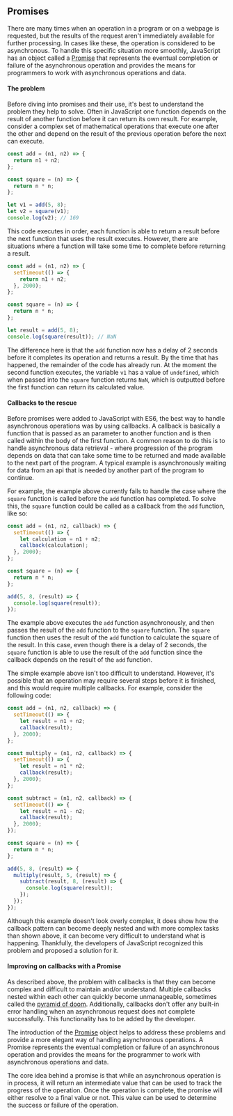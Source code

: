 ## Promises

There are many times when an operation in a program or on a webpage is requested, but the results of the request aren't immediately available for further processing. In cases like these, the operation is considered to be asynchronous. To handle this specific situation more smoothly, JavaScript has an object called a [Promise](https://developer.mozilla.org/en-US/docs/Web/JavaScript/Reference/Global_Objects/Promise) that represents the eventual completion or failure of the asynchronous operation and provides the means for programmers to work with asynchronous operations and data.

#### The problem

Before diving into promises and their use, it's best to understand the problem they help to solve. Often in JavaScript one function depends on the result of another function before it can return its own result. For example, consider a complex set of mathematical operations that execute one after the other and depend on the result of the previous operation before the next can execute.

```javascript
const add = (n1, n2) => {
  return n1 + n2;
};

const square = (n) => {
  return n * n;
};

let v1 = add(5, 8);
let v2 = square(v1);
console.log(v2); // 169
```

This code executes in order, each function is able to return a result before the next function that uses the result executes. However, there are situations where a function will take some time to complete before returning a result.

```javascript
const add = (n1, n2) => {
  setTimeout(() => {
    return n1 + n2;
  }, 2000);
};

const square = (n) => {
  return n * n;
};

let result = add(5, 8);
console.log(square(result)); // NaN
```

The difference here is that the `add` function now has a delay of 2 seconds before it completes its operation and returns a result. By the time that has happened, the remainder of the code has already run. At the moment the second function executes, the variable `v1` has a value of `undefined`, which when passed into the `square` function returns `NaN`, which is outputted before the first function can return its calculated value.

#### Callbacks to the rescue

Before promises were added to JavaScript with ES6, the best way to handle asynchronous operations was by using callbacks. A callback is basically a function that is passed as an parameter to another function and is then called within the body of the first function. A common reason to do this is to handle asynchronous data retrieval - where progression of the program depends on data that can take some time to be returned and made available to the next part of the program. A typical example is asynchronously waiting for data from an api that is needed by another part of the program to continue.

For example, the example above currently fails to handle the case where the `square` function is called before the `add` function has completed. To solve this, the `square` function could be called as a callback from the `add` function, like so:

```javascript
const add = (n1, n2, callback) => {
  setTimeout(() => {
    let calculation = n1 + n2;
    callback(calculation);
  }, 2000);
};

const square = (n) => {
  return n * n;
};

add(5, 8, (result) => {
  console.log(square(result));
});
```

The example above executes the `add` function asynchronously, and then passes the result of the `add` function to the `square` function. The `square` function then uses the result of the `add` function to calculate the square of the result. In this case, even though there is a delay of 2 seconds, the `square` function is able to use the result of the `add` function since the callback depends on the result of the `add` function.

The simple example above isn't too difficult to understand. However, it's possible that an operation may require several steps before it is finished, and this would require multiple callbacks. For example, consider the following code:

```javascript
const add = (n1, n2, callback) => {
  setTimeout(() => {
    let result = n1 + n2;
    callback(result);
  }, 2000);
};

const multiply = (n1, n2, callback) => {
  setTimeout(() => {
    let result = n1 * n2;
    callback(result);
  }, 2000);
};

const subtract = (n1, n2, callback) => {
  setTimeout(() => {
    let result = n1 - n2;
    callback(result);
  }, 2000);
});

const square = (n) => {
  return n * n;
};

add(5, 8, (result) => {
  multiply(result, 5, (result) => {
    subtract(result, 8, (result) => {
      console.log(square(result));
    });
  });
});
```

Although this example doesn't look overly complex, it does show how the callback pattern can become deeply nested and with more complex tasks than shown above, it can become very difficult to understand what is happening. Thankfully, the developers of JavaScript recognized this problem and proposed a solution for it.

#### Improving on callbacks with a Promise

As described above, the problem with callbacks is that they can become complex and difficult to maintain and/or understand. Multiple callbacks nested within each other can quickly become unmanageable, sometimes called the [pyramid of doom](<https://en.wikipedia.org/wiki/Pyramid_of_doom_(programming)>). Additionally, callbacks don't offer any built-in error handling when an asynchronous request does not complete successfully. This functionality has to be added by the developer.

The introduction of the [Promise](https://developer.mozilla.org/en-US/docs/Web/JavaScript/Reference/Global_Objects/Promise) object helps to address these problems and provide a more elegant way of handling asynchronous operations. A Promise represents the eventual completion or failure of an asynchronous operation and provides the means for the programmer to work with asynchronous operations and data.

The core idea behind a promise is that while an asynchronous operation is in process, it will return an intermediate value that can be used to track the progress of the operation. Once the operation is complete, the promise will either resolve to a final value or not. This value can be used to determine the success or failure of the operation.
